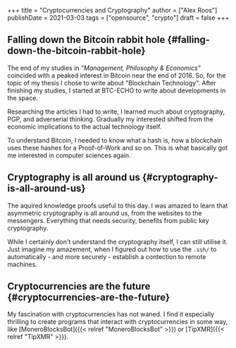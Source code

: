 +++
title = "Cryptocurrencies and Cryptography"
author = ["Alex Roos"]
publishDate = 2021-03-03
tags = ["opensource", "crypto"]
draft = false
+++

## Falling down the Bitcoin rabbit hole {#falling-down-the-bitcoin-rabbit-hole}

The end of my studies in _"Management, Philosophy & Economics"_ coincided with a peaked interest in Bitcoin near the end of 2016. So, for the topic of my thesis I chose to write about "Blockchain Technology". After finishing my studies, I started at BTC-ECHO to write about developments in the space.

Researching the articles I had to write, I learned much about cryptography, PGP, and adverserial thinking. Gradually my interested shifted from the economic implications to the actual technology itself.

To understand Bitcoin, I needed to know what a hash is, how a blockchain uses these hashes for a Proof-of-Work and so on. This is what basically got me interested in computer sciences again.

## Cryptography is all around us {#cryptography-is-all-around-us}

The aquired knowledge proofs useful to this day. I was amazed to learn that asymmetric cryptography is all around us, from the websites to the messengers. Everything that needs security, benefits from public key cryptography.

While I certainly don't understand the cryptography itself, I can still utilise it. Just imagine my amazement, when I figured out how to use the `.ssh/` to automatically - and more securely - establish a contection to remote machines.

## Cryptocurrencies are the future {#cryptocurrencies-are-the-future}

My fascination with cryptocurrencies has not waned. I find it especially thrilling to create programs that interact with cryptocurrencies in some way, like [MoneroBlocksBot]({{< relref "MoneroBlocksBot" >}}) or [TipXMR]({{< relref "TipXMR" >}}).
